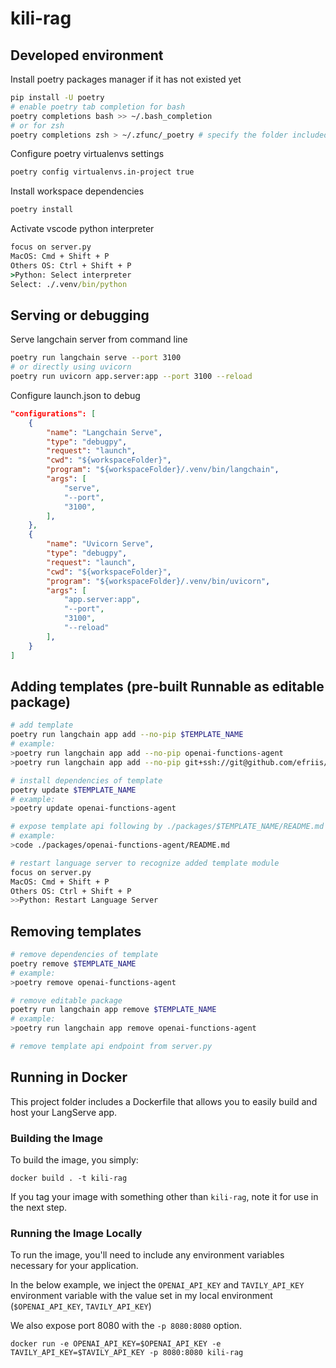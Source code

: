 # kili-rag

## Developed environment

Install poetry packages manager if it has not existed yet

```bash
pip install -U poetry
# enable poetry tab completion for bash
poetry completions bash >> ~/.bash_completion
# or for zsh
poetry completions zsh > ~/.zfunc/_poetry # specify the folder included in $fpath
```

Configure poetry virtualenvs settings

```bash
poetry config virtualenvs.in-project true
```

Install workspace dependencies

```bash
poetry install
```

Activate vscode python interpreter

```cmd
focus on server.py
MacOS: Cmd + Shift + P
Others OS: Ctrl + Shift + P
>Python: Select interpreter
Select: ./.venv/bin/python
```

## Serving or debugging

Serve langchain server from command line

```bash
poetry run langchain serve --port 3100
# or directly using uvicorn
poetry run uvicorn app.server:app --port 3100 --reload
```

Configure launch.json to debug

```json
"configurations": [
    {
        "name": "Langchain Serve",
        "type": "debugpy",
        "request": "launch",
        "cwd": "${workspaceFolder}",
        "program": "${workspaceFolder}/.venv/bin/langchain",
        "args": [
            "serve",
            "--port",
            "3100",
        ],
    },
    {
        "name": "Uvicorn Serve",
        "type": "debugpy",
        "request": "launch",
        "cwd": "${workspaceFolder}",
        "program": "${workspaceFolder}/.venv/bin/uvicorn",
        "args": [
            "app.server:app",
            "--port",
            "3100",
            "--reload"
        ],
    }
]
```

## Adding templates (pre-built Runnable as editable package)

```bash
# add template
poetry run langchain app add --no-pip $TEMPLATE_NAME
# example:
>poetry run langchain app add --no-pip openai-functions-agent
>poetry run langchain app add --no-pip git+ssh://git@github.com/efriis/simple-pirate.git

# install dependencies of template
poetry update $TEMPLATE_NAME
# example:
>poetry update openai-functions-agent

# expose template api following by ./packages/$TEMPLATE_NAME/README.md
# example:
>code ./packages/openai-functions-agent/README.md

# restart language server to recognize added template module
focus on server.py
MacOS: Cmd + Shift + P
Others OS: Ctrl + Shift + P
>>Python: Restart Language Server
```

## Removing templates

```bash
# remove dependencies of template
poetry remove $TEMPLATE_NAME
# example:
>poetry remove openai-functions-agent

# remove editable package
poetry run langchain app remove $TEMPLATE_NAME
# example:
>poetry run langchain app remove openai-functions-agent

# remove template api endpoint from server.py
```

## Running in Docker

This project folder includes a Dockerfile that allows you to easily build and host your LangServe app.

### Building the Image

To build the image, you simply:

```shell
docker build . -t kili-rag
```

If you tag your image with something other than `kili-rag`,
note it for use in the next step.

### Running the Image Locally

To run the image, you'll need to include any environment variables
necessary for your application.

In the below example, we inject the `OPENAI_API_KEY` and `TAVILY_API_KEY` environment
variable with the value set in my local environment
(`$OPENAI_API_KEY`, `TAVILY_API_KEY`)

We also expose port 8080 with the `-p 8080:8080` option.

```shell
docker run -e OPENAI_API_KEY=$OPENAI_API_KEY -e TAVILY_API_KEY=$TAVILY_API_KEY -p 8080:8080 kili-rag
```
